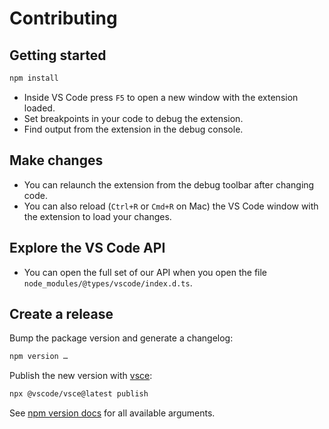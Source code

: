 # Contributing

## Getting started

```sh
npm install
```

- Inside VS Code press `F5` to open a new window with the extension loaded.
- Set breakpoints in your code to debug the extension.
- Find output from the extension in the debug console.

## Make changes

- You can relaunch the extension from the debug toolbar after changing code.
- You can also reload (`Ctrl+R` or `Cmd+R` on Mac) the VS Code window with the extension to load your changes.

## Explore the VS Code API

- You can open the full set of our API when you open the file `node_modules/@types/vscode/index.d.ts`.

## Create a release

Bump the package version and generate a changelog:

```sh
npm version …
```

Publish the new version with [vsce](https://github.com/microsoft/vscode-vsce):

```sh
npx @vscode/vsce@latest publish
```

See [npm version docs](https://docs.npmjs.com/cli/v8/commands/npm-version) for all available arguments.
